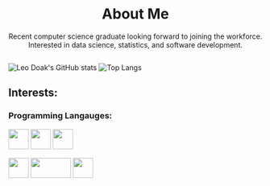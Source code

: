 <h1 style="text-align:center;">About Me</h1>
<p style="text-align:center;">Recent computer science graduate looking forward to joining the workforce. Interested in data science, statistics, and software development.</p>
<div style="text-align:center;">
    <img src="https://komarev.com/ghpvc/?username=LeoDoak&color=green" alt="">
</div>

![Leo Doak's GitHub stats](https://github-readme-stats.vercel.app/api?username=LeoDoak)
![Top Langs](https://github-readme-stats.vercel.app/api/top-langs/?username=LeoDoak&layout=compact)

## Interests: 
### Programming Langauges: 
<p>
<img src="https://upload.wikimedia.org/wikipedia/commons/c/c3/Python-logo-notext.svg" width="40" height="40" />
<img src="https://upload.wikimedia.org/wikipedia/commons/1/18/ISO_C%2B%2B_Logo.svg" width="40" height="40" />
<img src="https://upload.wikimedia.org/wikipedia/en/3/30/Java_programming_language_logo.svg" width="40" height="40" />
</p>
<p>
<img src="https://upload.wikimedia.org/wikipedia/commons/1/1b/R_logo.svg" width="40" height="40" />
<img src="https://upload.wikimedia.org/wikipedia/commons/9/97/%E0%A6%B8%E0%A7%8D%E0%A6%AF%E0%A6%BE%E0%A6%B8_%E0%A6%B2%E0%A7%8B%E0%A6%97%E0%A7%8B.png" width="80" height="40" />
<img src="https://upload.wikimedia.org/wikipedia/commons/2/29/Postgresql_elephant.svg" width="40" height="40" />
</p>


